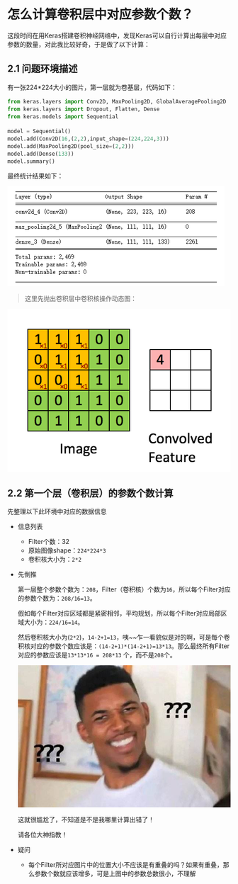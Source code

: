 # 怎么计算卷积层中对应参数个数？

这段时间在用Keras搭建卷积神经网络中，发现Keras可以自行计算出每层中对应参数的数量，对此我比较好奇，于是做了以下计算：

## 2.1 问题环境描述

有一张224*224大小的图片，第一层就为卷基层，代码如下：

```python
from keras.layers import Conv2D, MaxPooling2D, GlobalAveragePooling2D
from keras.layers import Dropout, Flatten, Dense
from keras.models import Sequential

model = Sequential()
model.add(Conv2D(16,(2,2),input_shape=(224,224,3)))
model.add(MaxPooling2D(pool_size=(2,2)))
model.add(Dense(133))
model.summary()
```

最终统计结果如下：

![](./imgs/neural-layer-params.png)


> 这里先抛出卷积层中卷积核操作动态图：

![](./imgs/neural-cell-2.gif)

## 2.2 第一个层（卷积层）的参数个数计算

先整理以下此环境中对应的数据信息

- 信息列表
    - Filter个数：32
    - 原始图像shape：`224*224*3`
    - 卷积核大小为：`2*2`

- 先倒推

    第一层整个参数个数为：`208`，Filter（卷积核）个数为`16`，所以每个Filter对应的参数个数为：`208/16=13`。

    假如每个Filter对应区域都是紧密相邻，平均规划，所以每个Filter对应局部区域大小为：`224/16=14`。

    然后卷积核大小为(`2*2`)，`14-2+1=13`，咦~~乍一看貌似是对的啊，可是每个卷积核对应的参数个数应该是：`(14-2+1)*(14-2+1)=13*13`。那么最终所有Filter对应的参数应该是`13*13*16 = 208*13` 个，而不是`208`个。

    ![](./imgs/nani.jpg)

    这就很尴尬了，不知道是不是我哪里计算出错了！

    请各位大神指教！


- 疑问

    - 每个Filter所对应图片中的位置大小不应该是有重叠的吗？如果有重叠，那么参数个数就应该增多，可是上图中的参数总数很小，不理解
    
